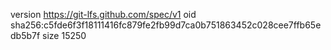 version https://git-lfs.github.com/spec/v1
oid sha256:c5fde6f3f18111416fc879fe2fb99d7ca0b751863452c028cee7ffb65edb5b7f
size 15250

